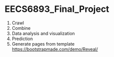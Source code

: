 # EECS6893_Final_Project

1. Crawl
2. Combine
3. Data analysis and visualization
4. Prediction
5. Generate pages from template https://bootstrapmade.com/demo/Reveal/
